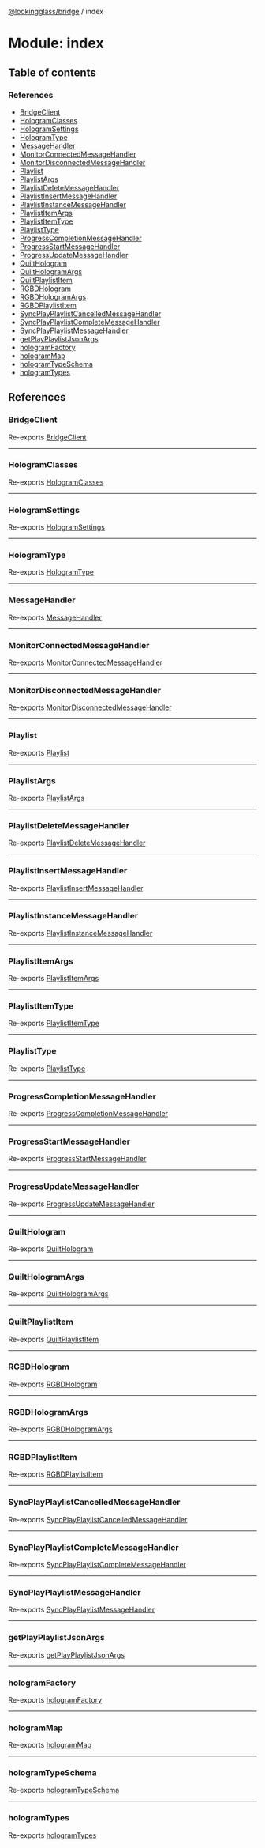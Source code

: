 [@lookingglass/bridge](../README.md) / index

# Module: index

## Table of contents

### References

- [BridgeClient](index.md#bridgeclient)
- [HologramClasses](index.md#hologramclasses)
- [HologramSettings](index.md#hologramsettings)
- [HologramType](index.md#hologramtype)
- [MessageHandler](index.md#messagehandler)
- [MonitorConnectedMessageHandler](index.md#monitorconnectedmessagehandler)
- [MonitorDisconnectedMessageHandler](index.md#monitordisconnectedmessagehandler)
- [Playlist](index.md#playlist)
- [PlaylistArgs](index.md#playlistargs)
- [PlaylistDeleteMessageHandler](index.md#playlistdeletemessagehandler)
- [PlaylistInsertMessageHandler](index.md#playlistinsertmessagehandler)
- [PlaylistInstanceMessageHandler](index.md#playlistinstancemessagehandler)
- [PlaylistItemArgs](index.md#playlistitemargs)
- [PlaylistItemType](index.md#playlistitemtype)
- [PlaylistType](index.md#playlisttype)
- [ProgressCompletionMessageHandler](index.md#progresscompletionmessagehandler)
- [ProgressStartMessageHandler](index.md#progressstartmessagehandler)
- [ProgressUpdateMessageHandler](index.md#progressupdatemessagehandler)
- [QuiltHologram](index.md#quilthologram)
- [QuiltHologramArgs](index.md#quilthologramargs)
- [QuiltPlaylistItem](index.md#quiltplaylistitem)
- [RGBDHologram](index.md#rgbdhologram)
- [RGBDHologramArgs](index.md#rgbdhologramargs)
- [RGBDPlaylistItem](index.md#rgbdplaylistitem)
- [SyncPlayPlaylistCancelledMessageHandler](index.md#syncplayplaylistcancelledmessagehandler)
- [SyncPlayPlaylistCompleteMessageHandler](index.md#syncplayplaylistcompletemessagehandler)
- [SyncPlayPlaylistMessageHandler](index.md#syncplayplaylistmessagehandler)
- [getPlayPlaylistJsonArgs](index.md#getplayplaylistjsonargs)
- [hologramFactory](index.md#hologramfactory)
- [hologramMap](index.md#hologrammap)
- [hologramTypeSchema](index.md#hologramtypeschema)
- [hologramTypes](index.md#hologramtypes)

## References

### BridgeClient

Re-exports [BridgeClient](../classes/client.BridgeClient.md)

___

### HologramClasses

Re-exports [HologramClasses](../interfaces/schemas_schema_hologram.HologramClasses.md)

___

### HologramSettings

Re-exports [HologramSettings](schemas_schema_hologram.md#hologramsettings)

___

### HologramType

Re-exports [HologramType](components_hologram.md#hologramtype)

___

### MessageHandler

Re-exports [MessageHandler](../classes/components_messageHandler.MessageHandler.md)

___

### MonitorConnectedMessageHandler

Re-exports [MonitorConnectedMessageHandler](../classes/components_messageHandler.MonitorConnectedMessageHandler.md)

___

### MonitorDisconnectedMessageHandler

Re-exports [MonitorDisconnectedMessageHandler](../classes/components_messageHandler.MonitorDisconnectedMessageHandler.md)

___

### Playlist

Re-exports [Playlist](../classes/playlists_playlist.Playlist.md)

___

### PlaylistArgs

Re-exports [PlaylistArgs](../interfaces/playlists_playlist.PlaylistArgs.md)

___

### PlaylistDeleteMessageHandler

Re-exports [PlaylistDeleteMessageHandler](../classes/components_messageHandler.PlaylistDeleteMessageHandler.md)

___

### PlaylistInsertMessageHandler

Re-exports [PlaylistInsertMessageHandler](../classes/components_messageHandler.PlaylistInsertMessageHandler.md)

___

### PlaylistInstanceMessageHandler

Re-exports [PlaylistInstanceMessageHandler](../classes/components_messageHandler.PlaylistInstanceMessageHandler.md)

___

### PlaylistItemArgs

Re-exports [PlaylistItemArgs](../interfaces/playlists_playlistItems.PlaylistItemArgs.md)

___

### PlaylistItemType

Re-exports [PlaylistItemType](playlists_playlist.md#playlistitemtype)

___

### PlaylistType

Re-exports [PlaylistType](../interfaces/playlists_playlist.PlaylistType.md)

___

### ProgressCompletionMessageHandler

Re-exports [ProgressCompletionMessageHandler](../classes/components_messageHandler.ProgressCompletionMessageHandler.md)

___

### ProgressStartMessageHandler

Re-exports [ProgressStartMessageHandler](../classes/components_messageHandler.ProgressStartMessageHandler.md)

___

### ProgressUpdateMessageHandler

Re-exports [ProgressUpdateMessageHandler](../classes/components_messageHandler.ProgressUpdateMessageHandler.md)

___

### QuiltHologram

Re-exports [QuiltHologram](../classes/components_hologram.QuiltHologram.md)

___

### QuiltHologramArgs

Re-exports [QuiltHologramArgs](schemas_schema_hologram.md#quilthologramargs)

___

### QuiltPlaylistItem

Re-exports [QuiltPlaylistItem](../classes/playlists_playlistItems.QuiltPlaylistItem.md)

___

### RGBDHologram

Re-exports [RGBDHologram](../classes/components_hologram.RGBDHologram.md)

___

### RGBDHologramArgs

Re-exports [RGBDHologramArgs](schemas_schema_hologram.md#rgbdhologramargs)

___

### RGBDPlaylistItem

Re-exports [RGBDPlaylistItem](../classes/playlists_playlistItems.RGBDPlaylistItem.md)

___

### SyncPlayPlaylistCancelledMessageHandler

Re-exports [SyncPlayPlaylistCancelledMessageHandler](../classes/components_messageHandler.SyncPlayPlaylistCancelledMessageHandler.md)

___

### SyncPlayPlaylistCompleteMessageHandler

Re-exports [SyncPlayPlaylistCompleteMessageHandler](../classes/components_messageHandler.SyncPlayPlaylistCompleteMessageHandler.md)

___

### SyncPlayPlaylistMessageHandler

Re-exports [SyncPlayPlaylistMessageHandler](../classes/components_messageHandler.SyncPlayPlaylistMessageHandler.md)

___

### getPlayPlaylistJsonArgs

Re-exports [getPlayPlaylistJsonArgs](../interfaces/playlists_playlist.getPlayPlaylistJsonArgs.md)

___

### hologramFactory

Re-exports [hologramFactory](components_hologram.md#hologramfactory)

___

### hologramMap

Re-exports [hologramMap](schemas_schema_hologram.md#hologrammap)

___

### hologramTypeSchema

Re-exports [hologramTypeSchema](schemas_schema_hologram.md#hologramtypeschema)

___

### hologramTypes

Re-exports [hologramTypes](schemas_schema_hologram.md#hologramtypes)
